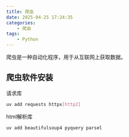```yaml
---
title: 爬虫
date: 2025-04-25 17:24:35
categories:
    - 爬虫
tags:
    - Python
---
```


爬虫是一种自动化程序，用于从互联网上获取数据。

<!--more-->

## 爬虫软件安装

请求库

```bash
uv add requests httpx[http2]
```

html解析库

```bash
uv add beautifulsoup4 pyquery parsel
```
